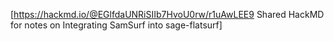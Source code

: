 [https://hackmd.io/@EGlfdaUNRiSIIb7HvoU0rw/r1uAwLEE9 Shared HackMD for notes on Integrating SamSurf into sage-flatsurf]
